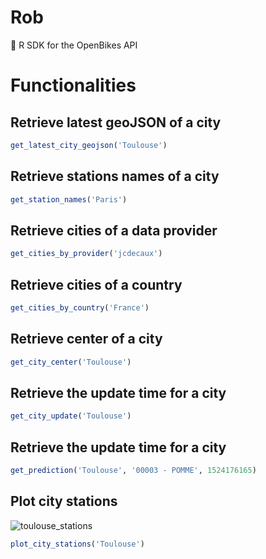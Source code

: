# Rob
:rainbow: R SDK for the OpenBikes API

# Functionalities

## Retrieve latest geoJSON of a city

```r
get_latest_city_geojson('Toulouse')
```

## Retrieve stations names of a city

```r
get_station_names('Paris')
```

## Retrieve cities of a data provider

```r
get_cities_by_provider('jcdecaux')
```

## Retrieve cities of a country

```r
get_cities_by_country('France')
```

## Retrieve center of a city

```r
get_city_center('Toulouse')
```

## Retrieve the update time for a city

```r
get_city_update('Toulouse')

```
## Retrieve the update time for a city

```r
get_prediction('Toulouse', '00003 - POMME', 1524176165)
```

## Plot city stations

![toulouse_stations](http://i.imgur.com/5Gqfu7N.gif)

```r
plot_city_stations('Toulouse')
```
